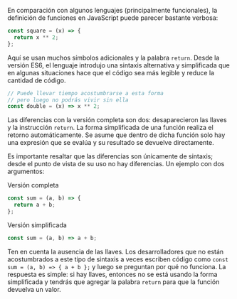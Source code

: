 
En comparación con algunos lenguajes (principalmente funcionales), la definición de funciones en JavaScript puede parecer bastante verbosa:

```javascript
const square = (x) => {
  return x ** 2;
};
```

Aquí se usan muchos símbolos adicionales y la palabra `return`. Desde la versión ES6, el lenguaje introdujo una sintaxis alternativa y simplificada que en algunas situaciones hace que el código sea más legible y reduce la cantidad de código.

```javascript
// Puede llevar tiempo acostumbrarse a esta forma
// pero luego no podrás vivir sin ella
const double = (x) => x ** 2;
```

Las diferencias con la versión completa son dos: desaparecieron las llaves y la instrucción `return`. La forma simplificada de una función realiza el retorno automáticamente. Se asume que dentro de dicha función solo hay una expresión que se evalúa y su resultado se devuelve directamente.

Es importante resaltar que las diferencias son únicamente de sintaxis; desde el punto de vista de su uso no hay diferencias. Un ejemplo con dos argumentos:

Versión completa

```javascript
const sum = (a, b) => {
  return a + b;
};
```

Versión simplificada

```javascript
const sum = (a, b) => a + b;
```

Ten en cuenta la ausencia de las llaves. Los desarrolladores que no están acostumbrados a este tipo de sintaxis a veces escriben código como `const sum = (a, b) => { a + b };` y luego se preguntan por qué no funciona. La respuesta es simple: si hay llaves, entonces no se está usando la forma simplificada y tendrás que agregar la palabra `return` para que la función devuelva un valor.
